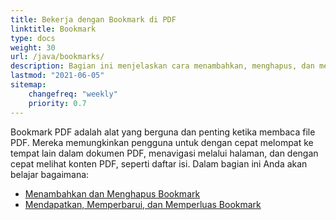 ```yaml
---
title: Bekerja dengan Bookmark di PDF 
linktitle: Bookmark
type: docs
weight: 30
url: /java/bookmarks/
description: Bagian ini menjelaskan cara menambahkan, menghapus, dan mendapatkan bookmark dengan Aspose.PDF untuk Java.
lastmod: "2021-06-05"
sitemap:
    changefreq: "weekly"
    priority: 0.7
---
```


Bookmark PDF adalah alat yang berguna dan penting ketika membaca file PDF. Mereka memungkinkan pengguna untuk dengan cepat melompat ke tempat lain dalam dokumen PDF, menavigasi melalui halaman, dan dengan cepat melihat konten PDF, seperti daftar isi.
Dalam bagian ini Anda akan belajar bagaimana:

- [Menambahkan dan Menghapus Bookmark](/pdf/java/add-and-delete-bookmark/)
- [Mendapatkan, Memperbarui, dan Memperluas Bookmark](/pdf/java/get-update-and-expand-bookmark/)